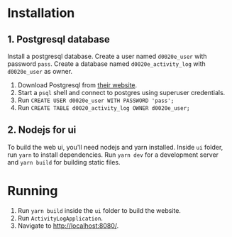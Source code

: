 # Installation
## 1. Postgresql database
Install a postgresql database.
Create a user named `d0020e_user` with password `pass`.
Create a database named `d0020e_activity_log` with `d0020e_user` as owner.

1. Download Postgresql from [their website](https://www.postgresql.org/download/).
2. Start a `psql` shell and connect to postgres using superuser credentials.
3. Run `CREATE USER d0020e_user WITH PASSWORD 'pass';`
4. Run `CREATE TABLE d0020_activity_log OWNER d0020e_user;`

## 2. Nodejs for ui
To build the web ui, you'll need nodejs and yarn installed.
Inside `ui` folder, run `yarn` to install dependencies.
Run `yarn dev` for a development server and `yarn build` for building static files.

# Running
1. Run `yarn build` inside the `ui` folder to build the website.
2. Run `ActivityLogApplication`.
3. Navigate to [http://localhost:8080/](http://localhost:8080/).